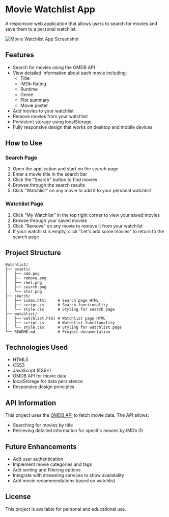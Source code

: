 # Movie Watchlist App

A responsive web application that allows users to search for movies and save them to a personal watchlist.

![Movie Watchlist App Screenshot](/assets/app-screenshot.png)

## Features

- Search for movies using the OMDB API
- View detailed information about each movie including:
  - Title
  - IMDb Rating
  - Runtime
  - Genre
  - Plot summary
  - Movie poster
- Add movies to your watchlist
- Remove movies from your watchlist
- Persistent storage using localStorage
- Fully responsive design that works on desktop and mobile devices

## How to Use

### Search Page
1. Open the application and start on the search page
2. Enter a movie title in the search bar
3. Click the "Search" button to find movies
4. Browse through the search results
5. Click "Watchlist" on any movie to add it to your personal watchlist

### Watchlist Page
1. Click "My Watchlist" in the top right corner to view your saved movies
2. Browse through your saved movies
3. Click "Remove" on any movie to remove it from your watchlist
4. If your watchlist is empty, click "Let's add some movies" to return to the search page

## Project Structure

```
Watchlist/
├── assets/
│   ├── add.png
│   ├── remove.png
│   ├── reel.png
│   ├── search.png
│   └── star.png
├── search/
│   ├── index.html     # Search page HTML
│   ├── script.js      # Search functionality
│   └── style.css      # Styling for search page
├── watchlist/
│   ├── watchlist.html # Watchlist page HTML
│   ├── script.js      # Watchlist functionality
│   └── style.css      # Styling for watchlist page
└── README.md          # Project documentation
```

## Technologies Used

- HTML5
- CSS3
- JavaScript (ES6+)
- OMDB API for movie data
- localStorage for data persistence
- Responsive design principles

## API Information

This project uses the [OMDB API](http://www.omdbapi.com/) to fetch movie data. The API allows:
- Searching for movies by title
- Retrieving detailed information for specific movies by IMDb ID

## Future Enhancements

- Add user authentication
- Implement movie categories and tags
- Add sorting and filtering options
- Integrate with streaming services to show availability
- Add movie recommendations based on watchlist

## License

This project is available for personal and educational use.
